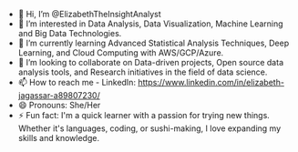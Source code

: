 - 👋 Hi, I’m @ElizabethTheInsightAnalyst
- 👀 I’m interested in Data Analysis, Data Visualization, Machine Learning and Big Data Technologies.
- 🌱 I’m currently learning Advanced Statistical Analysis Techniques, Deep Learning, and Cloud Computing with AWS/GCP/Azure.
- 💞️ I’m looking to collaborate on Data-driven projects, Open source data analysis tools, and Research initiatives in the field of data science.
- 📫 How to reach me - LinkedIn: https://www.linkedin.com/in/elizabeth-jagassar-a89807230/
- 😄 Pronouns: She/Her
- ⚡ Fun fact: I'm a quick learner with a passion for trying new things. Whether it's languages, coding, or sushi-making, I love expanding my skills and knowledge. 

<!---
ElizabethTheInsightAnalyst/ElizabethTheInsightAnalyst is a ✨ special ✨ repository because its `README.md` (this file) appears on your GitHub profile.
You can click the Preview link to take a look at your changes.
--->

